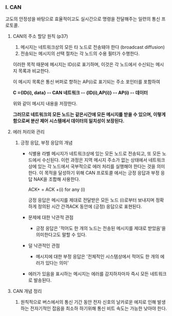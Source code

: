 ### I. CAN

고도의 안정성을 바탕으로 효율적이고도 실시간으로 명령을 전달해주는 일련의 통신 프로토콜.

1. CAN의 주소 할당 원칙 (p37)

   1. 메시지는 네트워크상의 모든 타 노드로 전송돼야 한다 (broadcast diffusion)
   2. 전송되는 메시지의 선택 절차는 각 노드의 수용 필터가 수행한다.

   이러한 목적 때문에 메시지는 ID(i)로 표기하며, 이것은 각 노드에서 수신되는 메시지 목록과 비교한다.

   이 메시지 목록은 통신 버퍼로 향하는 AP(i)로 표기되는 주소 포인터를 포함하여

   **C ={ID(i), data}  -- CAN 네트워크 -- {ID(i),AP(i)} -- AP(i) -- 데이터**   

   위와 같이 메시지 내용을 저장한다. 

   **그러므로 네트워크의 모든 노드는 같은시간에 모든 메시지를 받을 수 있으며, 이렇게 함으로써 분산 제어 시스템에서 데이터의 일치성이 보장된다.**

2. 에러 처리와 관리 

   1. 긍정 응답, 부정 응답의 개념

      - 식별용 라벨 메시지가 네트워크상에 있는 모든 노드로 전송되고, 또 모든 노드에서 수신된다. 이런 과정은 지역 메시지 주소가 없는 상태에서 네트워크상에 있는 각 노드에서 국부적으로 에러 처리를 실행해야 한다는 것을 의미한다. 이 목적을 달성하기 위해 CAN 프로토콜 에서는 긍정 응답과 부정 응답 NAK을 조합해 사용한다.

        ACK+ = ACK +(i) for any (i)

        긍정 응답은 메시지를 제대로 전달받은 모든 노드 (i)로부터 보내지며 정확하게 정의된 시간 간격ACK 동안에 (긍정) 응답으로 표현된다.

      - 문제에 대한 낙관적 관점

        - 긍정 응답은 '적어도 한 개의 노드는 전송된 메시지를 제대로 받았음'을 의미한다고도 말할 수 있다.

      - 덜 낙관적인 관점

        - 메시지에 대한 부정 응답은 '전체적인 시스템상에서 적어도 한 개의 에러가 있다는 의미'

      - 에러가 있음을 표시하는 메시지는 에러를 감지하자마자 즉시 모든 네트워크로 발송된다.

3. CAN 개념 정리

   1. 원칙적으로 버스에서의 통신 기간 동안 전자 신호의 날카로운 에지로 인해 발생하는 전자기적인 잡음을 최소하 하기위해 통신 비트 속도는 가능한 낮아야 한다.
